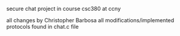 secure chat project in course csc380 at ccny 

all changes by Christopher Barbosa 
all modifications/implemented protocols found in chat.c file
